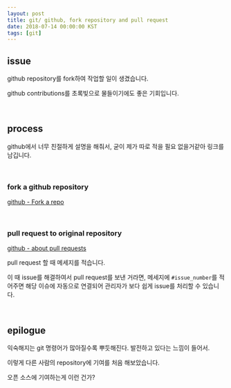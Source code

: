 ```yaml
---
layout: post
title: git/ github, fork repository and pull request
date: 2018-07-14 00:00:00 KST
tags: [git]
---
```


## issue

github repository를 fork하여 작업할 일이 생겼습니다.

github contributions를 초록빛으로 물들이기에도 좋은 기회입니다.

<br>

## process

github에서 너무 친절하게 설명을 해줘서, 굳이 제가 따로 적을 필요 없을거같아 링크를 남깁니다.

<br>

### fork a github repository

[github - Fork a repo](https://help.github.com/articles/fork-a-repo/)

<br>

### pull request to original repository

[github - about pull requests](https://help.github.com/articles/about-pull-requests/)

pull request 할 때 메세지를 적습니다.

이 때 issue를 해결하여서 pull request를 보낸 거라면, 메세지에 `#issue_number`를 적어주면 해당 이슈에 자동으로 연결되어 관리자가 보다 쉽게 issue를 처리할 수 있습니다.

<br>

## epilogue

익숙해지는 git 명령어가 많아질수록 뿌듯해진다. 발전하고 있다는 느낌이 들어서.

이렇게 다른 사람의 repository에 기여를 처음 해보았습니다.

오픈 소스에 기여하는게 이런 건가?
